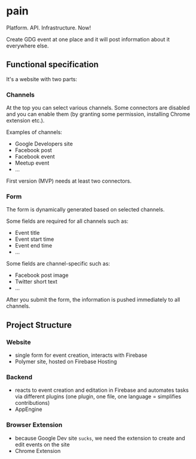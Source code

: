 # pain
Platform. API. Infrastructure. Now!

Create GDG event at one place and it will post information about it everywhere else.

## Functional specification
It's a website with two parts:

### Channels
At the top you can select various channels. Some connectors are disabled and you can enable them (by granting some permission, installing Chrome extension etc.).

Examples of channels:
- Google Developers site
- Facebook post
- Facebook event
- Meetup event
- ...

First version (MVP) needs at least two connectors.

### Form
The form is dynamically generated based on selected channels.

Some fields are required for all channels such as:
- Event title
- Event start time
- Event end time
- ...

Some fields are channel-specific such as:
- Facebook post image
- Twitter short text
- ...

After you submit the form, the information is pushed immediately to all channels.

## Project Structure

### Website
 - single form for event creation, interacts with Firebase
 - Polymer site, hosted on Firebase Hosting

### Backend
 - reacts to event creation and editation in Firebase and automates tasks via different plugins (one plugin, one file, one language = simplifies contributions)
 - AppEngine

### Browser Extension
 - because Google Dev site `sucks`, we need the extension to create and edit events on the site
 - Chrome Extension
